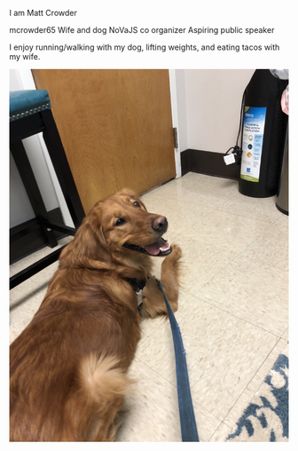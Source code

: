 I am Matt Crowder

mcrowder65 
Wife and dog
NoVaJS co organizer
Aspiring public speaker

I enjoy running/walking with my dog, lifting weights, and eating tacos with my wife. 



![charlie](charlie.jpg)